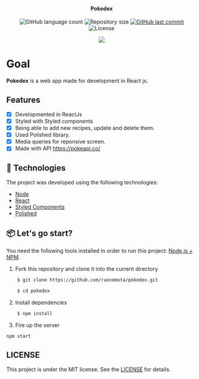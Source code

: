 <h4 align="center"> 
	Pokedex
</h4>
<p align="center">
 
 <img alt="GitHub language count" src="https://img.shields.io/github/languages/count/raonemota/pokedex?color=%2304D361">
  
 <img alt="Repository size" src="https://img.shields.io/github/repo-size/raonemota/pokedex">

  <a href="https://github.com/raonemota/pokedex/commits/master">
    <img alt="GitHub last commit" src="https://img.shields.io/github/last-commit/raonemota/pokedex">
  </a>
  
  <img alt="License" src="https://img.shields.io/badge/license-MIT-brightgreen">
</p>

<div align="center">
  <img src="https://i.picasion.com/pic91/6d63c2360c6e1a737e5425543a60e248.gif"/>
</div>

# Goal

**Pokedex** is a web app made for development in React js.

## Features

- [x] Developmented in ReactJs
- [x] Styled with Styled components 
- [x] Being able to add new recipes, update and delete them.
- [x] Used Polished library.
- [x] Media queries for reponsive screen.
- [x] Made with API https://pokeapi.co/

## 🚀  Technologies

The project was developed using the following technologies:

- [Node](https://nodejs.org/)
- [React](https://pt-br.reactjs.org)
- [Styled Components](https://styled-components.com/)
- [Polished](https://polished.js.org/)

## 📦  Let's go start?

You need the following tools installed in order to run this project: [Node.js + NPM](https://nodejs.org/).

1. Fork this repository and clone it into the current directory

```bash
    $ git clone https://github.com/raonemota/pokedex.git

    $ cd pokedex

```
2. Install dependencies

```bash
    $ npm install
```

3. Fire up the server 

```bash
npm start
```

## LICENSE

This project is under the MIT license. See the [LICENSE](https://github.com/raonemota/pokedex/blob/master/LICENSE.md) for details.
